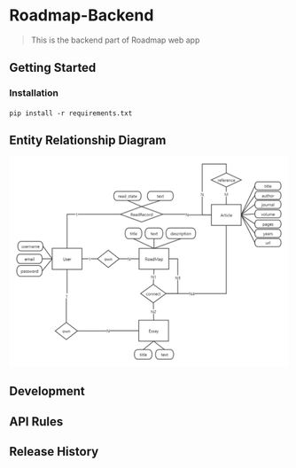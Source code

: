 # Roadmap-Backend
> This is the backend part of Roadmap web app

## Getting Started
### Installation
`pip install -r requirements.txt`

## Entity Relationship Diagram

<center class="half">
    <img src="./asserts/ER.jpg"/>
</center> 

## Development

## API Rules

## Release History

